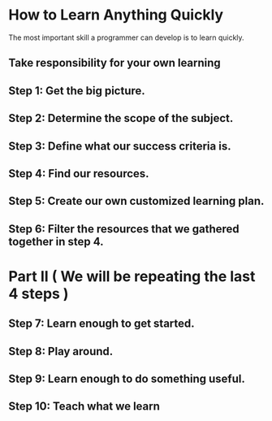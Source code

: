 How to Learn Anything Quickly
=============================
The most important skill a programmer can develop is to learn quickly.

Take responsibility for your own learning
-----------------------------------------


Step 1: Get the big picture.
----------------------------

Step 2: Determine the scope of the subject.
-------------------------------------------

Step 3: Define what our success criteria is.
--------------------------------------------

Step 4: Find our resources.
---------------------------

Step 5: Create our own customized learning plan.
------------------------------------------------

Step 6: Filter the resources that we gathered together in step 4.
-----------------------------------------------------------------

Part II ( We will be repeating the last 4 steps )
=====================================================================================

Step 7: Learn enough to get started.
------------------------------------

Step 8: Play around.
--------------------

Step 9: Learn enough to do something useful.
-------------------------------------------

Step 10: Teach what we learn
----------------------------